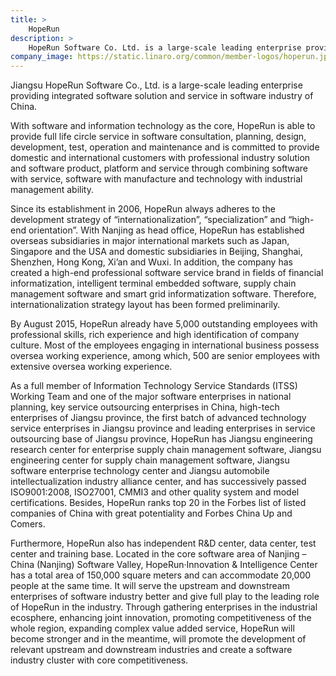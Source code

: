```yaml
---
title: >
    HopeRun
description: >
    HopeRun Software Co. Ltd. is a large-scale leading enterprise providing integrated software solution and service in software industry of China.
company_image: https://static.linaro.org/common/member-logos/hoperun.jpg
---
```

Jiangsu HopeRun Software Co., Ltd. is a large-scale leading enterprise providing integrated software solution and service in software industry of China.

With software and information technology as the core, HopeRun is able to provide full life circle service in software consultation, planning, design, development, test, operation and maintenance and is committed to provide domestic and international customers with professional industry solution and software product, platform and service through combining software with service, software with manufacture and technology with industrial management ability.

Since its establishment in 2006, HopeRun always adheres to the development strategy of “internationalization”, “specialization” and “high-end orientation”. With Nanjing as head office, HopeRun has established overseas subsidiaries in major international markets such as Japan, Singapore and the USA and domestic subsidiaries in Beijing, Shanghai, Shenzhen, Hong Kong, Xi’an and Wuxi. In addition, the company has created a high-end professional software service brand in fields of financial informatization, intelligent terminal embedded software, supply chain management software and smart grid informatization software. Therefore, internationalization strategy layout has been formed preliminarily.

By August 2015, HopeRun already have 5,000 outstanding employees with professional skills, rich experience and high identification of company culture. Most of the employees engaging in international business possess oversea working experience, among which, 500 are senior employees with extensive oversea working experience.

As a full member of Information Technology Service Standards (ITSS) Working Team and one of the major software enterprises in national planning, key service outsourcing enterprises in China, high-tech enterprises of Jiangsu province, the first batch of advanced technology service enterprises in Jiangsu province and leading enterprises in service outsourcing base of Jiangsu province, HopeRun has Jiangsu engineering research center for enterprise supply chain management software, Jiangsu engineering center for supply chain management software, Jiangsu software enterprise technology center and Jiangsu automobile intellectualization industry alliance center, and has successively passed ISO9001:2008, ISO27001, CMMI3 and other quality system and model certifications. Besides, HopeRun ranks top 20 in the Forbes list of listed companies of China with great potentiality and Forbes China Up and Comers.

Furthermore, HopeRun also has independent R&D center, data center, test center and training base. Located in the core software area of Nanjing – China (Nanjing) Software Valley, HopeRun·Innovation & Intelligence Center has a total area of 150,000 square meters and can accommodate 20,000 people at the same time. It will serve the upstream and downstream enterprises of software industry better and give full play to the leading role of HopeRun in the industry. Through gathering enterprises in the industrial ecosphere, enhancing joint innovation, promoting competitiveness of the whole region, expanding complex value added service, HopeRun will become stronger and in the meantime, will promote the development of relevant upstream and downstream industries and create a software industry cluster with core competitiveness.


